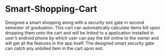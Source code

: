 # Smart-Shopping-Cart
Designed a smart shopping along with a security exit gate in second semester of graduation. This cart  can automatically calculate items bill upon dropping them onto the cart and will be linked to a  application installed in user’s android phone by which user can pay the bill online to the owner and will  get all the features in the app itself. The designed smart security gate can catch any unbilled item in the  cart upon exit.
